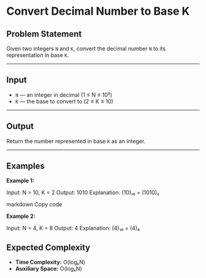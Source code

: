 # Convert Decimal Number to Base K

## Problem Statement

Given two integers `N` and `K`, convert the decimal number `N` to its representation in base `K`.

---

## Input

- `N` — an integer in decimal (1 ≤ N ≤ 10⁵)  
- `K` — the base to convert to (2 ≤ K ≤ 10)

---

## Output

Return the number represented in base `K` as an integer.

---

## Examples

**Example 1:**

Input: N = 10, K = 2
Output: 1010
Explanation: (10)₁₀ = (1010)₂

markdown
Copy code

**Example 2:**

Input: N = 4, K = 8
Output: 4
Explanation: (4)₁₀ = (4)₈

## Expected Complexity

- **Time Complexity:** O(logₖN)  
- **Auxiliary Space:** O(logₖN)
